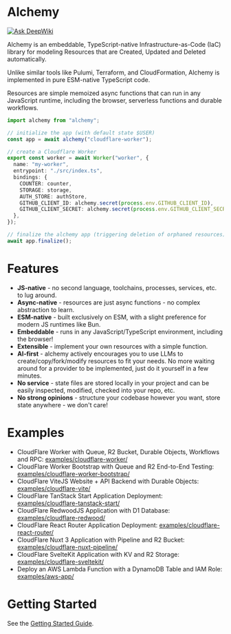 # Alchemy

[![Ask DeepWiki](https://deepwiki.com/badge.svg)](https://deepwiki.com/sam-goodwin/alchemy)

Alchemy is an embeddable, TypeScript-native Infrastructure-as-Code (IaC) library for modeling Resources that are Created, Updated and Deleted automatically.

Unlike similar tools like Pulumi, Terraform, and CloudFormation, Alchemy is implemented in pure ESM-native TypeScript code.

Resources are simple memoized async functions that can run in any JavaScript runtime, including the browser, serverless functions and durable workflows.

```ts
import alchemy from "alchemy";

// initialize the app (with default state $USER)
const app = await alchemy("cloudflare-worker");

// create a Cloudflare Worker
export const worker = await Worker("worker", {
  name: "my-worker",
  entrypoint: "./src/index.ts",
  bindings: {
    COUNTER: counter,
    STORAGE: storage,
    AUTH_STORE: authStore,
    GITHUB_CLIENT_ID: alchemy.secret(process.env.GITHUB_CLIENT_ID),
    GITHUB_CLIENT_SECRET: alchemy.secret(process.env.GITHUB_CLIENT_SECRET),
  },
});

// finalize the alchemy app (triggering deletion of orphaned resources)
await app.finalize();
```

# Features

- **JS-native** - no second language, toolchains, processes, services, etc. to lug around.
- **Async-native** - resources are just async functions - no complex abstraction to learn.
- **ESM-native** - built exclusively on ESM, with a slight preference for modern JS runtimes like Bun.
- **Embeddable** - runs in any JavaScript/TypeScript environment, including the browser!
- **Extensible** - implement your own resources with a simple function.
- **AI-first** - alchemy actively encourages you to use LLMs to create/copy/fork/modify resources to fit your needs. No more waiting around for a provider to be implemented, just do it yourself in a few minutes.
- **No service** - state files are stored locally in your project and can be easily inspected, modified, checked into your repo, etc.
- **No strong opinions** - structure your codebase however you want, store state anywhere - we don't care!

# Examples

- CloudFlare Worker with Queue, R2 Bucket, Durable Objects, Workflows and RPC: [examples/cloudflare-worker/](./examples/cloudflare-worker/alchemy.run.ts)
- CloudFlare Worker Bootstrap with Queue and R2 End-to-End Testing: [examples/cloudflare-worker-bootstrap/](./examples/cloudflare-worker-bootstrap/index.ts)
- CloudFlare ViteJS Website + API Backend with Durable Objects: [examples/cloudflare-vite/](./examples/cloudflare-vite/alchemy.run.ts)
- CloudFlare TanStack Start Application Deployment: [examples/cloudflare-tanstack-start/](./examples/cloudflare-tanstack-start/alchemy.run.ts)
- CloudFlare RedwoodJS Application with D1 Database: [examples/cloudflare-redwood/](./examples/cloudflare-redwood/alchemy.run.ts)
- CloudFlare React Router Application Deployment: [examples/cloudflare-react-router/](./examples/cloudflare-react-router/alchemy.run.ts)
- CloudFlare Nuxt 3 Application with Pipeline and R2 Bucket: [examples/cloudflare-nuxt-pipeline/](./examples/cloudflare-nuxt-pipeline/alchemy.run.ts)
- CloudFlare SvelteKit Application with KV and R2 Storage: [examples/cloudflare-sveltekit/](./examples/cloudflare-sveltekit/alchemy.run.ts)
- Deploy an AWS Lambda Function with a DynamoDB Table and IAM Role: [examples/aws-app/](./examples/aws-app/alchemy.run.ts)

# Getting Started

See the [Getting Started Guide](https://alchemy.run/getting-started).
